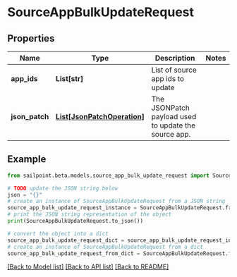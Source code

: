 # SourceAppBulkUpdateRequest


## Properties

Name | Type | Description | Notes
------------ | ------------- | ------------- | -------------
**app_ids** | **List[str]** | List of source app ids to update | 
**json_patch** | [**List[JsonPatchOperation]**](JsonPatchOperation.md) | The JSONPatch payload used to update the source app. | 

## Example

```python
from sailpoint.beta.models.source_app_bulk_update_request import SourceAppBulkUpdateRequest

# TODO update the JSON string below
json = "{}"
# create an instance of SourceAppBulkUpdateRequest from a JSON string
source_app_bulk_update_request_instance = SourceAppBulkUpdateRequest.from_json(json)
# print the JSON string representation of the object
print(SourceAppBulkUpdateRequest.to_json())

# convert the object into a dict
source_app_bulk_update_request_dict = source_app_bulk_update_request_instance.to_dict()
# create an instance of SourceAppBulkUpdateRequest from a dict
source_app_bulk_update_request_from_dict = SourceAppBulkUpdateRequest.from_dict(source_app_bulk_update_request_dict)
```
[[Back to Model list]](../README.md#documentation-for-models) [[Back to API list]](../README.md#documentation-for-api-endpoints) [[Back to README]](../README.md)


